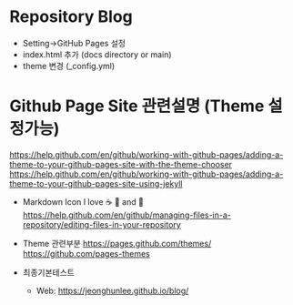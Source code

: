 # Repository Blog

* Setting->GitHub Pages 설정
* index.html 추가 (docs directory or main) 
* theme 변경 (_config.yml)


# Github Page Site 관련설명 (Theme 설정가능)     
   https://help.github.com/en/github/working-with-github-pages/adding-a-theme-to-your-github-pages-site-with-the-theme-chooser   
   https://help.github.com/en/github/working-with-github-pages/adding-a-theme-to-your-github-pages-site-using-jekyll    

* Markdown Icon 
I love :coffee: :pizza: and :tea:     
   https://help.github.com/en/github/managing-files-in-a-repository/editing-files-in-your-repository   

* Theme 관련부분
   https://pages.github.com/themes/   
   https://github.com/pages-themes   
   
* 최종기본테스트   
  * Web: https://jeonghunlee.github.io/blog/
